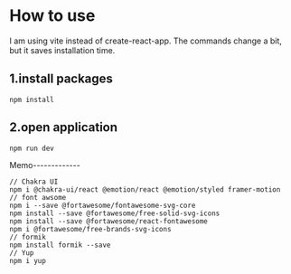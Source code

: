 # How to use

I am using vite instead of create-react-app.
The commands change a bit, but it saves installation time.

## 1.install packages
```
npm install
```

## 2.open application
```
npm run dev
```



Memo-------------

```
// Chakra UI
npm i @chakra-ui/react @emotion/react @emotion/styled framer-motion
// font awsome
npm i --save @fortawesome/fontawesome-svg-core
npm install --save @fortawesome/free-solid-svg-icons
npm install --save @fortawesome/react-fontawesome
npm i @fortawesome/free-brands-svg-icons
// formik
npm install formik --save
// Yup
npm i yup

```